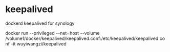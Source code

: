 # keepalived
dockerd keepalived for synology

docker run --privileged --net=host --volume /volume1/docker/keepalived/keepalived.conf:/etc/keepalived/keepalived.conf -it wuyiwangzi/keepalived

